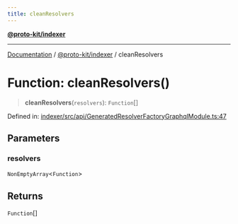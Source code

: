 ```yaml
---
title: cleanResolvers
---
```


[**@proto-kit/indexer**](../README.md)

***

[Documentation](../../../README.md) / [@proto-kit/indexer](../README.md) / cleanResolvers

# Function: cleanResolvers()

> **cleanResolvers**(`resolvers`): `Function`[]

Defined in: [indexer/src/api/GeneratedResolverFactoryGraphqlModule.ts:47](https://github.com/proto-kit/framework/blob/28efa802e3737fc3b77339148b307ef7246f3ef1/packages/indexer/src/api/GeneratedResolverFactoryGraphqlModule.ts#L47)

## Parameters

### resolvers

`NonEmptyArray`\<`Function`\>

## Returns

`Function`[]
